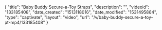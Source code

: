 {
    "title": "Baby Buddy Secure-a-Toy Straps",
    "description": "",
    "videoid": "133185408",
    "date_created": "1513118016",
    "date_modified": "1531495864",
    "type": "captivate",
    "layout": "video",
    "url": "\/v\/baby-buddy-secure-a-toy-pt-mp4\/133185408"
}